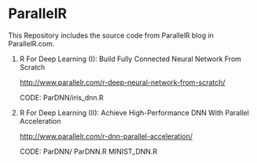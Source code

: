 # ParallelR

This Repository includes the source code from ParallelR blog in ParallelR.com.

1.  R For Deep Learning (I): Build Fully Connected Neural Network From Scratch

    http://www.parallelr.com/r-deep-neural-network-from-scratch/

    CODE: ParDNN/iris_dnn.R 
    
2. R For Deep Learning (II): Achieve High-Performance DNN With Parallel Acceleration
    
    http://www.parallelr.com/r-dnn-parallel-acceleration/

    CODE:  ParDNN/ ParDNN.R MINIST_DNN.R
    
